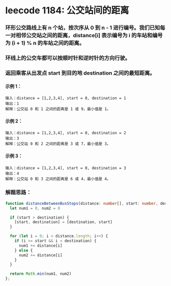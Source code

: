 # leecode 1184: 公交站间的距离

### 环形公交路线上有 n 个站，按次序从 0 到 n - 1 进行编号。我们已知每一对相邻公交站之间的距离，distance[i] 表示编号为 i 的车站和编号为 (i + 1) % n 的车站之间的距离。

### 环线上的公交车都可以按顺时针和逆时针的方向行驶。

### 返回乘客从出发点 start 到目的地 destination 之间的最短距离。

#### 示例 1：
```
输入：distance = [1,2,3,4], start = 0, destination = 1
输出：1
解释：公交站 0 和 1 之间的距离是 1 或 9，最小值是 1。
```
#### 示例 2：
```
输入：distance = [1,2,3,4], start = 0, destination = 2
输出：3
解释：公交站 0 和 2 之间的距离是 3 或 7，最小值是 3。
```
#### 示例 3：
```
输入：distance = [1,2,3,4], start = 0, destination = 3
输出：4
解释：公交站 0 和 3 之间的距离是 6 或 4，最小值是 4。
```

### 解题思路：
```ts
function distanceBetweenBusStops(distance: number[], start: number, destination: number): number {
  let num1 = 0, num2 = 0

  if (start > destination) {
    [start, destination] = [destination, start]
  }

  for (let i = 0; i < distance.length; i++) {
    if (i >= start && i < destination) {
      num1 += distance[i]
    } else {
      num2 += distance[i]
    }
  }

  return Math.min(num1, num2)
};
```